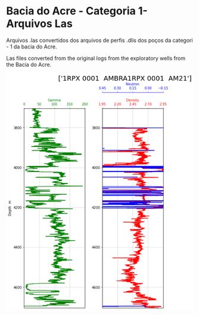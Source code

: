 # Bacia do Acre - Categoria 1- Arquivos Las

Arquivos .las convertidos dos arquivos de perfis .dlis dos poços da categori - 1 da bacia do Acre.

Las files converted from the original logs from the exploratory wells from the Bacia do Acre.

![grafico](./1rpx001.png)
